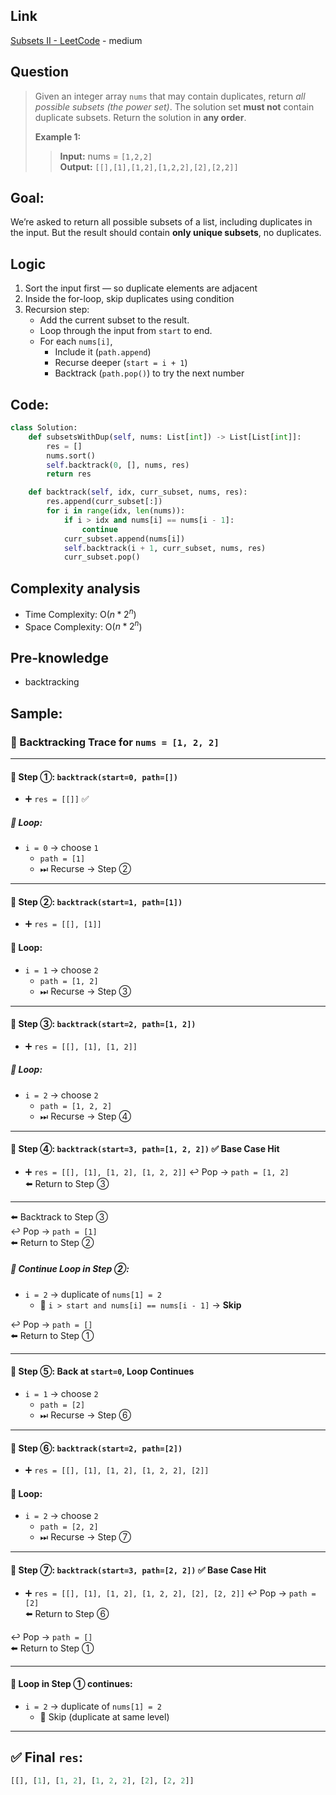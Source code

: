 ## Link
[Subsets II - LeetCode](https://leetcode.com/problems/subsets-ii/description/) - medium
## Question
>Given an integer array `nums` that may contain duplicates, return _all possible_ _subsets_ _(the power set)_.
>The solution set **must not** contain duplicate subsets. Return the solution in **any order**.
>
>**Example 1:**
>>**Input:** nums = `[1,2,2]`<br>
>>**Output:** `[[],[1],[1,2],[1,2,2],[2],[2,2]]`

## Goal:
We’re asked to return all possible subsets of a list, including duplicates in the input. But the result should contain **only unique subsets**, no duplicates.
## Logic
1. Sort the input first — so duplicate elements are adjacent
2. Inside the for-loop, skip duplicates using condition
3. Recursion step:
	- Add the current subset to the result.
	- Loop through the input from `start` to end.
	- For each `nums[i]`, 
	    - Include it (`path.append`)
	    - Recurse deeper (`start = i + 1`)
	    - Backtrack (`path.pop()`) to try the next number
## Code:
```python
class Solution:
    def subsetsWithDup(self, nums: List[int]) -> List[List[int]]:
        res = []
        nums.sort()
        self.backtrack(0, [], nums, res)
        return res

    def backtrack(self, idx, curr_subset, nums, res):
        res.append(curr_subset[:])
        for i in range(idx, len(nums)):
            if i > idx and nums[i] == nums[i - 1]:
                continue
            curr_subset.append(nums[i])
            self.backtrack(i + 1, curr_subset, nums, res)
            curr_subset.pop()
```

## Complexity analysis
- Time Complexity: O($n * 2^n$)
- Space Complexity: O($n * 2^n$)
## Pre-knowledge
- backtracking
## Sample: 
### 📘 Backtracking Trace for `nums = [1, 2, 2]`
---
#### 🔢 Step ①: `backtrack(start=0, path=[])`
- ➕ `res = [[]]` ✅
##### 🔁 Loop:
- `i = 0` → choose `1`
    - `path = [1]`
    - ⏭ Recurse → Step ②
---
#### 🔢 Step ②: `backtrack(start=1, path=[1])`
- ➕ `res = [[], [1]]`
#### 🔁 Loop:
- `i = 1` → choose `2`
    - `path = [1, 2]`
    - ⏭ Recurse → Step ③
---
#### 🔢 Step ③: `backtrack(start=2, path=[1, 2])`
- ➕ `res = [[], [1], [1, 2]]`
##### 🔁 Loop:
- `i = 2` → choose `2`
    - `path = [1, 2, 2]`
    - ⏭ Recurse → Step ④

---
#### 🔢 Step ④: `backtrack(start=3, path=[1, 2, 2])` ✅ **Base Case Hit**
- ➕ `res = [[], [1], [1, 2], [1, 2, 2]]`
↩️ Pop → `path = [1, 2]`  
⬅️ Return to Step ③

---

⬅️ Backtrack to Step ③  
↩️ Pop → `path = [1]`  
⬅️ Return to Step ②

##### 🔁 Continue Loop in Step ②:
- `i = 2` → duplicate of `nums[1] = 2` 
    - 🔁 `i > start and nums[i] == nums[i - 1]` → **Skip**

↩️ Pop → `path = []`  
⬅️ Return to Step ①

---
#### 🔢 Step ⑤: Back at `start=0`, Loop Continues
- `i = 1` → choose `2`
    - `path = [2]`
    - ⏭ Recurse → Step ⑥

---
#### 🔢 Step ⑥: `backtrack(start=2, path=[2])`
- ➕ `res = [[], [1], [1, 2], [1, 2, 2], [2]]`
#### 🔁 Loop:
- `i = 2` → choose `2`
    - `path = [2, 2]`
    - ⏭ Recurse → Step ⑦

---
#### 🔢 Step ⑦: `backtrack(start=3, path=[2, 2])` ✅ **Base Case Hit**
- ➕ `res = [[], [1], [1, 2], [1, 2, 2], [2], [2, 2]]`
↩️ Pop → `path = [2]`  
⬅️ Return to Step ⑥

↩️ Pop → `path = []`  
⬅️ Return to Step ①

---
#### 🔁 Loop in Step ① continues:
- `i = 2` → duplicate of `nums[1] = 2`
    - 🔁 Skip (duplicate at same level)

---
## ✅ Final `res`:

```python
[[], [1], [1, 2], [1, 2, 2], [2], [2, 2]]
```
